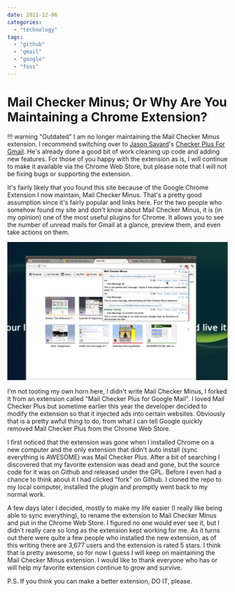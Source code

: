 ```yaml
---
date: 2011-12-06
categories: 
  - "technology"
tags: 
  - "github"
  - "gmail"
  - "google"
  - "foss"
---
```


# Mail Checker Minus; Or Why Are You Maintaining a Chrome Extension?

!!! warning "Outdated"
    I am no longer maintaining the Mail Checker Minus extension. I recommend switching over to [Jason Savard](https://twitter.com/#!/JasonSavard)'s [Checker Plus For Gmail](https://chrome.google.com/webstore/detail/oeopbcgkkoapgobdbedcemjljbihmemj). He's already done a good bit of work cleaning up code and adding new features. For those of you happy with the extension as is, I will continue to make it available via the Chrome Web Store, but please note that I will not be fixing bugs or supporting the extension.

It's fairly likely that you found this site because of the Google Chrome Extension I now maintain, Mail Checker Minus. That's a pretty good assumption since it's fairly popular and links here. For the two people who somehow found my site and don't know about Mail Checker Minus, it is (in my opinion) one of the most useful plugins for Chrome. It allows you to see the number of unread mails for Gmail at a glance, preview them, and even take actions on them.

<!-- more -->

![Mail Checker Minus Screenshot](images/screenshot_1.png)

I'm not tooting my own horn here, I didn't write Mail Checker Minus, I forked it from an extension called "Mail Checker Plus for Google Mail". I loved Mail Checker Plus but sometime earlier this year the developer decided to modify the extension so that it injected ads into certain websites. Obviously that is a pretty awful thing to do, from what I can tell Google quickly removed Mail Checker Plus from the Chrome Web Store.

I first noticed that the extension was gone when I installed Chrome on a new computer and the only extension that didn't auto install (sync everything is AWESOME) was Mail Checker Plus. After a bit of searching I discovered that my favorite extension was dead and gone, but the source code for it was on Github and released under the GPL. Before I even had a chance to think about it I had clicked "fork" on Github. I cloned the repo to my local computer, installed the plugin and promptly went back to my normal work.

A few days later I decided, mostly to make my life easier (I really like being able to sync everything), to rename the extension to Mail Checker Minus and put in the Chrome Web Store. I figured no one would ever see it, but I didn't really care so long as the extension kept working for me. As it turns out there were quite a few people who installed the new extension, as of this writing there are 3,677 users and the extension is rated 5 stars. I think that is pretty awesome, so for now I guess I will keep on maintaining the Mail Checker Minus extension. I would like to thank everyone who has or will help my favorite extension continue to grow and survive.

P.S. If you think you can make a better extension, DO IT, please.
